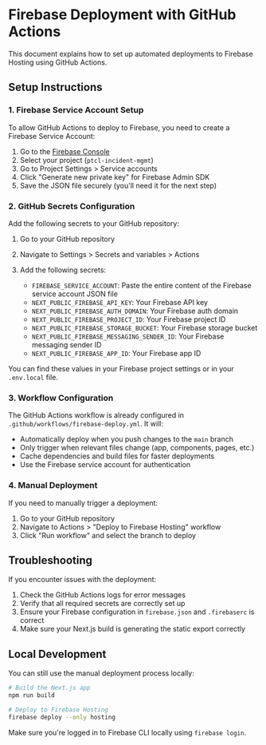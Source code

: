# Firebase Deployment with GitHub Actions

This document explains how to set up automated deployments to Firebase Hosting using GitHub Actions.

## Setup Instructions

### 1. Firebase Service Account Setup

To allow GitHub Actions to deploy to Firebase, you need to create a Firebase Service Account:

1. Go to the [Firebase Console](https://console.firebase.google.com/)
2. Select your project (`ptcl-incident-mgmt`)
3. Go to Project Settings > Service accounts
4. Click "Generate new private key" for Firebase Admin SDK
5. Save the JSON file securely (you'll need it for the next step)

### 2. GitHub Secrets Configuration

Add the following secrets to your GitHub repository:

1. Go to your GitHub repository
2. Navigate to Settings > Secrets and variables > Actions
3. Add the following secrets:

   - `FIREBASE_SERVICE_ACCOUNT`: Paste the entire content of the Firebase service account JSON file
   - `NEXT_PUBLIC_FIREBASE_API_KEY`: Your Firebase API key
   - `NEXT_PUBLIC_FIREBASE_AUTH_DOMAIN`: Your Firebase auth domain
   - `NEXT_PUBLIC_FIREBASE_PROJECT_ID`: Your Firebase project ID
   - `NEXT_PUBLIC_FIREBASE_STORAGE_BUCKET`: Your Firebase storage bucket
   - `NEXT_PUBLIC_FIREBASE_MESSAGING_SENDER_ID`: Your Firebase messaging sender ID
   - `NEXT_PUBLIC_FIREBASE_APP_ID`: Your Firebase app ID

You can find these values in your Firebase project settings or in your `.env.local` file.

### 3. Workflow Configuration

The GitHub Actions workflow is already configured in `.github/workflows/firebase-deploy.yml`. It will:

- Automatically deploy when you push changes to the `main` branch
- Only trigger when relevant files change (app, components, pages, etc.)
- Cache dependencies and build files for faster deployments
- Use the Firebase service account for authentication

### 4. Manual Deployment

If you need to manually trigger a deployment:

1. Go to your GitHub repository
2. Navigate to Actions > "Deploy to Firebase Hosting" workflow
3. Click "Run workflow" and select the branch to deploy

## Troubleshooting

If you encounter issues with the deployment:

1. Check the GitHub Actions logs for error messages
2. Verify that all required secrets are correctly set up
3. Ensure your Firebase configuration in `firebase.json` and `.firebaserc` is correct
4. Make sure your Next.js build is generating the static export correctly

## Local Development

You can still use the manual deployment process locally:

```bash
# Build the Next.js app
npm run build

# Deploy to Firebase Hosting
firebase deploy --only hosting
```

Make sure you're logged in to Firebase CLI locally using `firebase login`. 